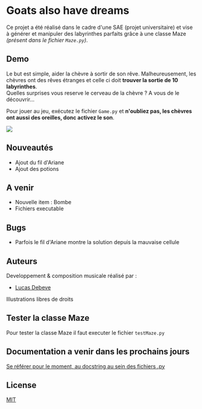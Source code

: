 # Goats also have dreams

Ce projet a été réalisé dans le cadre d'une SAE (projet universitaire) et vise à générer et manipuler des labyrinthes parfaits grâce à une classe Maze *(présent dans le fichier `Maze.py`)*.


## Demo

Le but est simple, aider la chèvre à sortir de son rêve. Malheureusement, les chèvres ont des rêves étranges et celle ci doit **trouver la sortie de 10 labyrinthes**.  
Quelles surprises vous reserve le cerveau de la chèvre ? A vous de le découvrir... 
 
Pour jouer au jeu, exécutez le fichier `Game.py` et **n'oubliez pas, les chèvres ont aussi des oreilles, donc activez le son**.
  

![](https://iut-info.univ-reims.fr/gitlab/debe0033/sae-maze/-/raw/main/demo/demo.gif)

## Nouveautés

- Ajout du fil d'Ariane
- Ajout des potions

## A venir
- Nouvelle item : Bombe
- Fichiers executable

## Bugs
- Parfois le fil d'Ariane montre la solution depuis la mauvaise cellule


## Auteurs
Developpement & composition musicale réalisé par :  
- [Lucas Debeve](https://iut-info.univ-reims.fr/gitlab/debe0033)

Illustrations libres de droits

## Tester la classe Maze

Pour tester la classe Maze il faut executer le fichier `testMaze.py`



## Documentation a venir dans les prochains jours

[Se référer pour le moment, au docstring au sein des fichiers .py]()


## License

[MIT](https://choosealicense.com/licenses/mit/)

